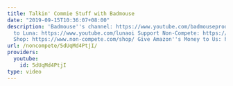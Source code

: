 ```yaml
---
title: Talkin' Commie Stuff with Badmouse
date: "2019-09-15T10:36:07+08:00"
description: 'Badmouse''s channel: https://www.youtube.com/badmouseproductions Subscribe
  to Luna: https://www.youtube.com/lunaoi Support Non-Compete: https://www.patreon.com/noncompete
  Shop: https://www.non-compete.com/shop/ Give Amazon''s Money to Us: https://amzn.to/2H6CKfe'
url: /noncompete/5dUqMd4PtjI/
providers:
  youtube:
    id: 5dUqMd4PtjI
type: video
---
```

